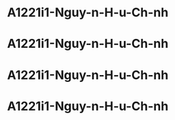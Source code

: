 # A1221i1-Nguy-n-H-u-Ch-nh
# A1221i1-Nguy-n-H-u-Ch-nh
# A1221i1-Nguy-n-H-u-Ch-nh
# A1221i1-Nguy-n-H-u-Ch-nh
